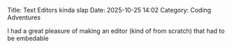 Title: Text Editors kinda slap
Date: 2025-10-25 14:02
Category: Coding Adventures

I had a great pleasure of making an editor (kind of from scratch) that had to be embedable 

